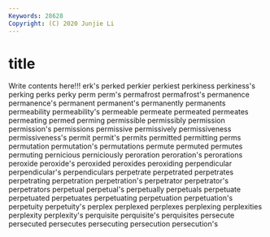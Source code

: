```yaml
---
Keywords: 28628
Copyright: (C) 2020 Junjie Li
---
```


# title

Write contents here!!!
erk's 
perked 
perkier
perkiest 
perkiness 
perkiness's 
perking 
perks 
perky 
perm 
perm's 
permafrost 
permafrost's
permanence 
permanence's 
permanent 
permanent's 
permanently 
permanents 
permeability 
permeability's 
permeable 
permeate
permeated 
permeates 
permeating 
permed 
perming 
permissible 
permissibly 
permission 
permission's 
permissions
permissive 
permissively 
permissiveness 
permissiveness's 
permit 
permit's 
permits 
permitted 
permitting 
perms
permutation 
permutation's 
permutations 
permute 
permuted 
permutes 
permuting 
pernicious 
perniciously 
peroration
peroration's 
perorations 
peroxide 
peroxide's 
peroxided 
peroxides 
peroxiding 
perpendicular 
perpendicular's 
perpendiculars
perpetrate 
perpetrated 
perpetrates 
perpetrating 
perpetration 
perpetration's 
perpetrator 
perpetrator's 
perpetrators 
perpetual
perpetual's 
perpetually 
perpetuals 
perpetuate 
perpetuated 
perpetuates 
perpetuating 
perpetuation 
perpetuation's 
perpetuity
perpetuity's 
perplex 
perplexed 
perplexes 
perplexing 
perplexities 
perplexity 
perplexity's 
perquisite 
perquisite's
perquisites 
persecute 
persecuted 
persecutes 
persecuting 
persecution 
persecution's 
